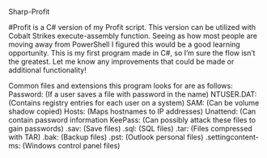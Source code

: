 Sharp-Profit

#Profit is a C# version of my Profit script. This version can be utilized with Cobalt Strikes execute-assembly function. Seeing as how most people are moving away from PowerShell I figured this would be a good learning opportunity. This is my first program made in C#, so I’m sure the flow isn’t the greatest. Let me know any improvements that could be made or additional functionality!

Common files and extensions this program looks for are as follows:
Password: (If a user saves a file with password in the name)
NTUSER.DAT: (Contains registry entries for each user on a system)
SAM: (Can be volume shadow copied)
Hosts: (Maps hostnames to IP addresses)
Unattend: (Can contain password information
KeePass: (Can possibly attack these files to gain passwords)
.sav: (Save files)
.sql: (SQL files)
.tar: (Files compressed with TAR)
.bak: (Backup files)
.pst: (Outlook personal files)
.settingcontent-ms: (Windows control panel files)
